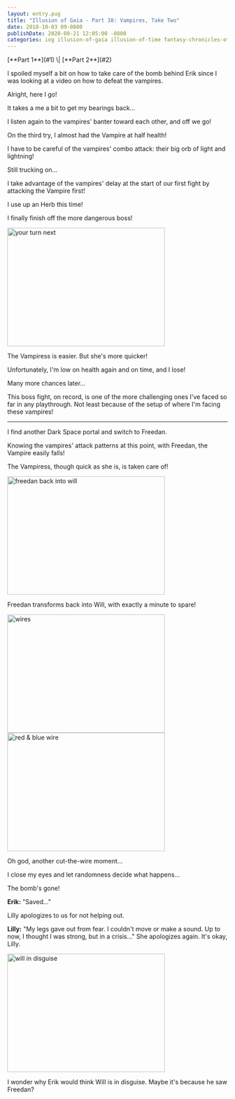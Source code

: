 ```yaml
---
layout: entry.pug
title: "Illusion of Gaia - Part 38: Vampires, Take Two"
date: 2018-10-03 09-0800
publishDate: 2020-08-21 12:05:00 -0800
categories: iog illusion-of-gaia illusion-of-time fantasy-chronicles-of-gaia gaia-gensoki quintet-enix playthroughs
---
```


<p class="entry-partination">[**Part 1**](#1) \| [**Part 2**](#2)</p>

<a name="1"></a>

I spoiled myself a bit on how to take care of the bomb behind Erik since I was looking at a video on how to defeat the vampires.

Alright, here I go!

It takes a me a bit to get my bearings back...

I listen again to the vampires' banter toward each other, and off we go!

On the third try, I almost had the Vampire at half health!

I have to be careful of the vampires' combo attack: their big orb of light and lightning!

Still trucking on...

I take advantage of the vampires' delay at the start of our first fight by attacking the Vampire first!

I use up an Herb this time!

I finally finish off the more dangerous boss!

<img src="https://i.imgur.com/YE6aRQE.png" alt="your turn next" width="360" height="270" id="liveblog" />

The Vampiress is easier. But she's more quicker!

Unfortunately, I'm low on health again and on time, and I lose!

Many more chances later...

This boss fight, on record, is one of the more challenging ones I've faced so far in any playthrough. Not least because of the setup of where I'm facing these vampires!

<a name="2"></a>

---

I find another Dark Space portal and switch to Freedan.

Knowing the vampires' attack patterns at this point, with Freedan, the Vampire easily falls!

The Vampiress, though quick as she is, is taken care of!

<img src="https://i.imgur.com/5nxzmqQ.png" alt="freedan back into will" width="360" height="270" id="liveblog" />

Freedan transforms back into Will, with exactly a minute to spare!

<img src="https://i.imgur.com/qZwU67q.png" alt="wires" width="360" height="270" id="liveblog" />
<img src="https://i.imgur.com/pxR8WJ3.png" alt="red & blue wire" width="360" height="270" id="liveblog" />

Oh god, another cut-the-wire moment...

I close my eyes and let randomness decide what happens...

The bomb's gone!

**Erik:** "Saved..."

Lilly apologizes to us for not helping out.

**Lilly:** "My legs gave out from fear. I couldn't move or make a sound. Up to now, I thought I was strong, but in a crisis..." She apologizes again. It's okay, Lilly.

<img src="https://i.imgur.com/7sEZojZ.png" alt="will in disguise" width="360" height="270" id="liveblog" />

I wonder why Erik would think Will is in disguise. Maybe it's because he saw Freedan?